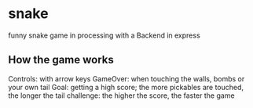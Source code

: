 # snake
funny snake game in processing with a Backend in express
## How the game works
Controls: with arrow keys
GameOver: when touching the walls, bombs or your own tail
Goal: getting a high score; the more pickables are touched, the longer the tail 
challenge: the higher the score, the faster the game 
